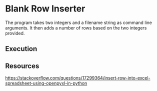 # Blank Row Inserter

The program takes two integers and a filename string as command line arguments.  It then adds a number of rows based on the two integers provided.

## Execution

## Resources

https://stackoverflow.com/questions/17299364/insert-row-into-excel-spreadsheet-using-openpyxl-in-python

